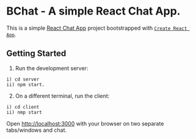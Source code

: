 # BChat - A simple React Chat App.
This is a simple [React Chat App]([https://create-react-app.dev/](https://reactjs.org/)) project bootstrapped with [`Create React App`](https://create-react-app.dev/).

## Getting Started

1) Run the development server: 

```
i) cd server
ii) npm start.
```


2) On a different terminal, run the client:

```
i) cd client
ii) nmp start
```

Open [http://localhost:3000](http://localhost:3000) with your browser on two separate tabs/windows and chat.




